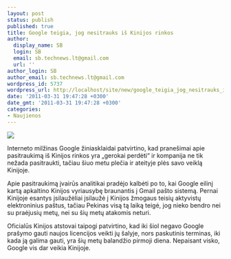 ```yaml
---
layout: post
status: publish
published: true
title: Google teigia, jog nesitrauks iš Kinijos rinkos
author:
  display_name: SB
  login: SB
  email: sb.technews.lt@gmail.com
  url: ''
author_login: SB
author_email: sb.technews.lt@gmail.com
wordpress_id: 5737
wordpress_url: http://localhost/site/new/google_teigia_jog_nesitrauks_is_kinijos_rinkos/
date: '2011-03-31 19:47:28 +0300'
date_gmt: '2011-03-31 19:47:28 +0300'
categories:
- Naujienos
---
```

<div class="imgright"><img src="http://t2.gstatic.com/images?q=tbn:RF2KWn1R3vZsoM%3Ahttp://www.businessethics.ca/blog/uploaded_images/google-china-ethics-790476.jpg"  /></div>
<p>Interneto milžinas Google žiniasklaidai patvirtino, kad pranešimai apie pasitraukimą iš Kinijos rinkos yra „gerokai perdėti“ ir kompanija ne tik nežada pasitraukti, tačiau šiuo metu plečia ir ateityje plės savo veiklą Kinijoje.</p>
<p>Apie pasitraukimą įvairūs analitikai pradėjo kalbėti po to, kai Google eilinį kartą apkaltino Kinijos vyriausybę braunantis į Gmail pašto sistemą. Pernai Kinijoje esantys įsilaužėliai įsilaužė į Kinijos žmogaus teisių aktyvistų elektroninius paštus, tačiau Pekinas visą tą laiką teigė, jog nieko bendro nei su praėjusių metų, nei su šių metų atakomis neturi.</p>
<p>Oficialūs Kinijos atstovai taipogi patvirtino, kad iki šiol negavo Google prašymo gauti naujos licencijos veikti jų šalyje, nors paskutinis terminas, iki kada ją galima gauti, yra šių metų balandžio pirmoji diena. Nepaisant visko, Google vis dar veikia Kinijoje.<br /></p>
